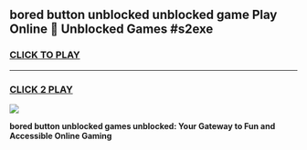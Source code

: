 
## bored button unblocked unblocked game Play Online 👋 Unblocked Games #s2exe
<h3>
<a href="https://premium.freeplayer.one?title=bored_button_unblocked&ref=21F">CLICK TO PLAY</a></h3>
<hr>

<h3>
<a href="https://premium.freeplayer.one?title=bored_button_unblocked&ref=21F">CLICK 2 PLAY</a>
  
</h3>

<a href="https://premium.freeplayer.one?title=bored_button_unblocked&ref=21F/"><img src="https://clearcache.store/games.png"></a>


**bored button unblocked games unblocked: Your Gateway to Fun and Accessible Online Gaming**
